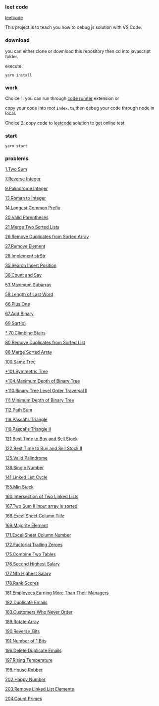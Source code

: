 ### leet code

[leetcode](https://leetcode.com/problems)

This project is to teach you how to debug js solution with VS Code.

### download

you can either clone or download this repository then cd into javascript folder.

execute:

```
yarn install
```

### work

Choice 1: you can run through [code runner](https://marketplace.visualstudio.com/items?itemName=formulahendry.code-runner) extension or

copy your code into root `index.ts`,then debug your code through node in local.

Choice 2: copy code to [leetcode](https://leetcode.com/problems) solution to get online test.

### start

```
yarn start
```

### problems

[1.Two Sum](https://github.com/Damon-Salvatore/leetcode/tree/master/problems/1)

[7.Reverse Integer](https://github.com/Damon-Salvatore/leetcode/tree/master/problems/7/reverseInteger.js)

[9.Palindrome Integer](https://github.com/Damon-Salvatore/leetcode/tree/master/problems/9/Reverse_Integer.js)

[13.Roman to Integer](https://github.com/Damon-Salvatore/leetcode/tree/master/problems/13/roman_to_interger.js)

[14.Longest Common Prefix](https://github.com/Damon-Salvatore/leetcode/tree/master/problems/14/longest_common_prefix.js)

[20.Valid Parentheses](https://github.com/Damon-Salvatore/leetcode/tree/master/problems/20//valid_parenthese.js)

[21.Merge Two Sorted Lists](https://github.com/Damon-Salvatore/leetcode/tree/master/problems/21/Merge_Two_Sorted_List.js)

[26.Remove Duplicates from Sorted Array](https://github.com/Damon-Salvatore/leetcode/tree/master/problems/26/Remove_Duplicates_from_Sorted_Array.js)

[27.Remove Element](https://github.com/Damon-Salvatore/leetcode/tree/master/problems/27)

[28.Implement strStr](https://github.com/Damon-Salvatore/leetcode/blob/js/problems/28/Implement_strStr.js)

[35.Search Insert Position](https://github.com/Damon-Salvatore/leetcode/blob/js/problems/35/Search_Insert_Position.js)

[38.Count and Say](https://github.com/Damon-Salvatore/leetcode/blob/js/problems/38/Count_and_Say.js)

[53.Maximum Subarray](https://github.com/Damon-Salvatore/leetcode/blob/js/problems/53/Maximum_Subarray.js)

[58.Length of Last Word](https://github.com/Damon-Salvatore/leetcode/blob/js/problems/58/Length_of_Last_Word.js)

[66.Plus One](https://github.com/Damon-Salvatore/leetcode/blob/js/problems/66/Plus_One.js)

[67.Add Binary](https://github.com/Damon-Salvatore/leetcode/blob/js/problems/67/Add_Binary.js)

[69.Sqrt(x)](<https://github.com/Damon-Salvatore/leetcode/blob/js/problems/69/Sqrt(x).js>)

[\* 70.Climbing Stairs](https://github.com/Damon-Salvatore/leetcode/blob/js/problems/70/Climbing_Stairs.js)

[80.Remove Duplicates from Sorted List](https://github.com/Damon-Salvatore/leetcode/blob/js/problems/80/Remove_Duplicates_from_Sorted_List.js)

[88.Merge Sorted Array](https://github.com/Damon-Salvatore/leetcode/blob/js/problems/88/Merge_Sorted_Array.js)

[100.Same Tree](https://github.com/Damon-Salvatore/leetcode/blob/js/problems/100/Same_Tree.js)

[\*101.Symmetric Tree](https://github.com/Damon-Salvatore/leetcode/blob/js/problems/101/Symmetric_Tree.js)

[\*104.Maximum Depth of Binary Tree](https://github.com/Damon-Salvatore/leetcode/blob/js/problems/104/Maximum_Depth_of_Binary_Tree.js)

[\*110.Binary Tree Level Order Traversal II](https://github.com/Damon-Salvatore/leetcode/blob/js/problems/110/Binary_Tree_Level_Order_Traversal_II.js)

[111.Minimum Depth of Binary Tree](https://github.com/Damon-Salvatore/leetcode/blob/js/problems/111/Minimum_Depth_of_Binary_Tree.js)

[112.Path Sum](https://github.com/Damon-Salvatore/leetcode/blob/js/problems/112/Path_Sum.js)

[118.Pascal's Triangle](https://github.com/Damon-Salvatore/leetcode/blob/js/problems/118/Pascal's_Triangle.js)

[119.Pascal's Triangle II](https://github.com/Damon-Salvatore/leetcode/blob/js/problems/119/Pascal's_Triangle_II.js)

[121.Best Time to Buy and Sell Stock](https://github.com/Damon-Salvatore/leetcode/tree/js/problems/121)

[122.Best Time to Buy and Sell Stock II](https://github.com/Damon-Salvatore/leetcode/blob/js/problems/122/Best_Time_to_Buy_and_Sell_Stock_II.js)

[125.Valid Palindrome](https://github.com/Damon-Salvatore/leetcode/blob/js/problems/125/Valid_Palindrome.js)

[136.Single Number](https://github.com/Damon-Salvatore/leetcode/tree/js/problems/136)

[141.Linked List Cycle](https://github.com/Damon-Salvatore/leetcode/tree/js/problems/141)

[155.Min Stack](https://github.com/Damon-Salvatore/leetcode/blob/js/problems/155/Min_Stack.js)

[160.Intersection of Two Linked Lists](https://github.com/Damon-Salvatore/leetcode/tree/js/problems/160/readme.md)

[167.Two Sum II Input array is sorted](https://github.com/Damon-Salvatore/leetcode/tree/js/problems/167/readme.md)

[168.Excel Sheet Column Title](https://github.com/Damon-Salvatore/leetcode/blob/js/problems/168/Excel_Sheet_Column_Title.js)

[169.Majority Element](https://github.com/Damon-Salvatore/leetcode/tree/js/problems/169/readme.md)

[171.Excel Sheet Column Number](https://github.com/Damon-Salvatore/leetcode/blob/js/problems/171/Excel_Sheet_Column_Number.js)

[172.Factorial Trailing Zeroes](https://github.com/Damon-Salvatore/leetcode/blob/js/problems/172/Factorial_Trailing_Zeroes.js)

[175.Combine Two Tables](https://github.com/Damon-Salvatore/leetcode/blob/js/problems/175/Combine_Two_Tables.sql)

[176.Second Highest Salary](https://github.com/Damon-Salvatore/leetcode/blob/js/problems/176/Second_Highest_Salary.sql)

[177.Nth Highest Salary](https://github.com/Damon-Salvatore/leetcode/blob/js/problems/177/Nth_Highest_Salary.sql)

[178.Rank Scores](https://github.com/Damon-Salvatore/leetcode/blob/js/problems/178/Rank_Scores.sql)

[181.Employees Earning More Than Their Managers](https://github.com/Damon-Salvatore/leetcode/tree/js/problems/181)

[182.Duplicate Emails](https://github.com/Damon-Salvatore/leetcode/tree/js/problems/182)

[183.Customers Who Never Order](https://github.com/Damon-Salvatore/leetcode/blob/js/problems/183/Customers_Who_Never_Order.sql)

[189.Rotate Array](https://github.com/Damon-Salvatore/leetcode/tree/js/problems/189/readme.md)

[190.Reverse_Bits](https://github.com/Damon-Salvatore/leetcode/blob/js/problems/190/Reverse_Bits.js)

[191.Number of 1 Bits](https://github.com/Damon-Salvatore/leetcode/blob/js/problems/191/Number_of_1_Bits.js)

[196.Delete Duplicate Emails](https://github.com/Damon-Salvatore/leetcode/blob/js/problems/196/Delete_Duplicate_Emails.sql)

[197.Rising Temperature](https://github.com/Damon-Salvatore/leetcode/blob/js/problems/197/Rising_Temperature.js)

[198.House Robber](https://github.com/Damon-Salvatore/leetcode/blob/js/problems/198/House_Robber.js)

[202.Happy Number](https://github.com/Damon-Salvatore/leetcode/blob/js/problems/202/Happy_Number.js)

[203.Remove Linked List Elements](https://github.com/Damon-Salvatore/leetcode/tree/js/problems/203)

[204.Count Primes](https://github.com/Damon-Salvatore/leetcode/tree/js/problems/204)
